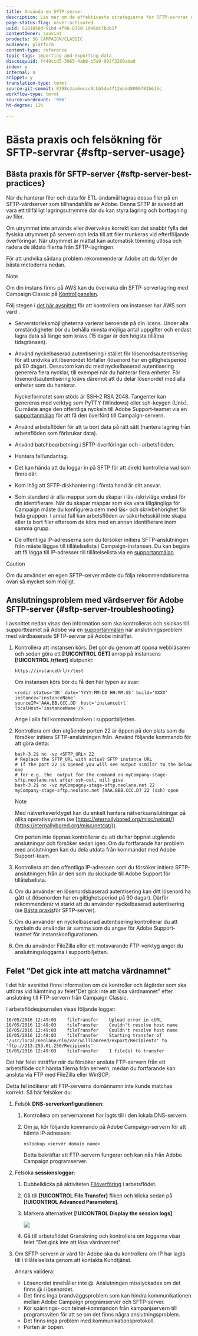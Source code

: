 ```yaml
---
title: Använda en SFTP-server
description: Läs mer om de effektivaste strategierna för SFTP-servrar och felsökning.
page-status-flag: never-activated
uuid: 5281058d-91bd-4f98-835d-1d46dc7b8b1f
contentOwner: sauviat
products: SG_CAMPAIGN/CLASSIC
audience: platform
content-type: reference
topic-tags: importing-and-exporting-data
discoiquuid: f449ccd5-3965-4ab8-b5a9-993f3260aba9
index: y
internal: n
snippet: y
translation-type: tm+mt
source-git-commit: 8198c4aa6eccc0cbb5de4712ebdd8000783b615c
workflow-type: tm+mt
source-wordcount: '996'
ht-degree: 12%

---
```



# Bästa praxis och felsökning för SFTP-servrar {#sftp-server-usage}

## Bästa praxis för SFTP-server {#sftp-server-best-practices}

När du hanterar filer och data för ETL-ändamål lagras dessa filer på en SFTP-värdserver som tillhandahålls av Adobe. Denna SFTP är avsedd att vara ett tillfälligt lagringsutrymme där du kan styra lagring och borttagning av filer.

Om utrymmet inte används eller övervakas korrekt kan det snabbt fylla det fysiska utrymmet på servern och leda till att filer trunkeras vid efterföljande överföringar. När utrymmet är mättat kan automatisk tömning utlösa och radera de äldsta filerna från SFTP-lagringen.

För att undvika sådana problem rekommenderar Adobe att du följer de bästa metoderna nedan.

>[!NOTE]
>
>Om din instans finns på AWS kan du övervaka din SFTP-serverlagring med Campaign Classic på [Kontrollpanelen](https://docs.adobe.com/content/help/en/control-panel/using/sftp-management/sftp-storage-management.html).
>
>Följ stegen i [det här avsnittet](https://docs.adobe.com/content/help/sv-SE/control-panel/using/faq.html#ims-org-id) för att kontrollera om instanser har AWS som värd .

* Serverstorleksmöjligheterna varierar beroende på din licens. Under alla omständigheter bör du behålla minsta möjliga antal uppgifter och endast lagra data så länge som krävs (15 dagar är den högsta tillåtna tidsgränsen).
* Använd nyckelbaserad autentisering i stället för lösenordsautentisering för att undvika att lösenordet förfaller (lösenord har en giltighetsperiod på 90 dagar). Dessutom kan du med nyckelbaserad autentisering generera flera nycklar, till exempel när du hanterar flera enheter. För lösenordsautentisering krävs däremot att du delar lösenordet med alla enheter som du hanterar.

   Nyckelformatet som stöds är SSH-2 RSA 2048. Tangenter kan genereras med verktyg som PyTTY (Windows) eller ssh-keygen (Unix). Du måste ange den offentliga nyckeln till Adobe Support-teamet via en [supportanmälan](https://support.neolane.net) för att få den överförd till Campaign-servern.

* Använd arbetsflöden för att ta bort data på rätt sätt (hantera lagring från arbetsflöden som förbrukar data).
* Använd batchbearbetning i SFTP-överföringar och i arbetsflöden.
* Hantera fel/undantag.
* Det kan hända att du loggar in på SFTP för att direkt kontrollera vad som finns där.
* Kom ihåg att SFTP-diskhantering i första hand är ditt ansvar.
* Som standard är alla mappar som du skapar i läs-/skrivläge endast för din identifierare. När du skapar mappar som ska vara tillgängliga för Campaign måste du konfigurera dem med läs- och skrivbehörighet för hela gruppen. I annat fall kan arbetsflöden av säkerhetsskäl inte skapa eller ta bort filer eftersom de körs med en annan identifierare inom samma grupp.
* De offentliga IP-adresserna som du försöker initiera SFTP-anslutningen från måste läggas till tillåtelselista i Campaign-instansen. Du kan begära att få lägga till IP-adresser till tillåtelselista via en [supportanmälan](https://support.neolane.net).

>[!CAUTION]
>
>Om du använder en egen SFTP-server måste du följa rekommendationerna ovan så mycket som möjligt.

## Anslutningsproblem med värdserver för Adobe SFTP-server {#sftp-server-troubleshooting}

I avsnittet nedan visas den information som ska kontrolleras och skickas till supportteamet på Adobe via en [supportanmälan](https://support.neolane.net) när anslutningsproblem med värdbaserade SFTP-servrar på Adobe inträffar.

1. Kontrollera att instansen körs. Det gör du genom att öppna webbläsaren och sedan göra ett **[!UICONTROL GET]** anrop på instansens **[!UICONTROL /r/test]** slutpunkt:

   ```
   https://instanceUrl/r/test
   ```

   Om instansen körs bör du få den här typen av svar:

   ```
   <redir status='OK' date='YYYY-MM-DD HH:MM:SS' build='XXXX' instance='instanceName'
   sourceIP='AAA.BB.CCC.DD' host='instanceUrl' localHost='instanceName'/>
   ```

   Ange i alla fall kommandotolken i supportbiljetten.

1. Kontrollera om den utgående porten 22 är öppen på den plats som du försöker initiera SFTP-anslutningen från. Använd följande kommando för att göra detta:

   ```
   bash-3.2$ nc -vz <SFTP_URL> 22
   # Replace the SFTP_URL with actual SFTP instance URL
   # If the port 22 is opened you will see output similar to the below one
   # for e.g. the  output for the command on myCompany-stage-sftp.neolane.net after ssh-out, will give
   bash-3.2$ nc -vz myCompagny-stage-sftp.neolane.net 22
   myCompany-stage-sftp.neolane.net [AAA.BBB.CCC.D] 22 (ssh) open
   ```

   >[!NOTE]
   >
   >Med nätverksverktyget kan du enkelt hantera nätverksanslutningar på olika operativsystem (se [https://eternallybored.org/misc/netcat/](https://eternallybored.org/misc/netcat/)).

   Om porten inte öppnas kontrollerar du att du har öppnat utgående anslutningar och försöker sedan igen. Om du fortfarande har problem med anslutningen kan du dela utdata från kommandot med Adobe Support-team.

1. Kontrollera att den offentliga IP-adressen som du försöker initiera SFTP-anslutningen från är den som du skickade till Adobe Support för tillåtelselista.
1. Om du använder en lösenordsbaserad autentisering kan ditt lösenord ha gått ut (lösenorden har en giltighetsperiod på 90 dagar). Därför rekommenderar vi starkt att du använder nyckelbaserad autentisering (se [Bästa praxis](#sftp-server-best-practices)för SFTP-server).
1. Om du använder en nyckelbaserad autentisering kontrollerar du att nyckeln du använder är samma som du angav för Adobe Support-teamet för instanskonfigurationen.
1. Om du använder FileZilla eller ett motsvarande FTP-verktyg anger du anslutningsloggarna i supportbiljetten.

## Felet &quot;Det gick inte att matcha värdnamnet&quot;

I det här avsnittet finns information om de kontroller och åtgärder som ska utföras vid hämtning av felet&quot;Det gick inte att lösa värdnamnet&quot; efter anslutning till FTP-servern från Campaign Classic.

I arbetsflödesjournalen visas följande loggar:

```
16/05/2016 12:49:03    fileTransfer    Upload error in cURL
16/05/2016 12:49:03    fileTransfer    Couldn't resolve host name
16/05/2016 12:49:03    fileTransfer    Couldn't resolve host name
16/05/2016 12:49:03    fileTransfer    Starting transfer of '/usr/local/neolane/nl6/var/williamreed/export/Recipients' to 'ftp://213.253.61.250/Recipients'
16/05/2016 12:49:03    fileTransfer    1 file(s) to transfer
```

Det här felet inträffar när du försöker ansluta FTP-servern från ett arbetsflöde och hämta filerna från servern, medan du fortfarande kan ansluta via FTP med FileZilla eller WinSCP.

Detta fel indikerar att FTP-serverns domännamn inte kunde matchas korrekt. Så här felsöker du:

1. Felsök **DNS-serverkonfigurationen**:

   1. Kontrollera om servernamnet har lagts till i den lokala DNS-servern.
   1. Om ja, kör följande kommando på Adobe Campaign-servern för att hämta IP-adressen:

      `nslookup <server domain name>`

      Detta bekräftar att FTP-servern fungerar och kan nås från Adobe Campaign programserver.

1. Felsöka **sessionsloggar**:

   1. Dubbelklicka på aktiviteten [Filöverföring](../../workflow/using/file-transfer.md) i arbetsflödet.
   1. Gå till **[!UICONTROL File Transfer]** fliken och klicka sedan på **[!UICONTROL Advanced Parameters]**.
   1. Markera alternativet **[!UICONTROL Display the session logs]**.

      ![](assets/sftp-error-display-logs.png)

   1. Gå till arbetsflödet Granskning och kontrollera om loggarna visar felet &quot;Det gick inte att lösa värdnamnet&quot;.

1. Om SFTP-servern är värd för Adobe ska du kontrollera om IP har lagts till i tillåtelselista genom att kontakta Kundtjänst.

   Annars validera:

   * Lösenordet innehåller inte @. Anslutningen misslyckades om det finns @ i lösenordet.
   * Det finns inga brandväggsproblem som kan hindra kommunikationen mellan Adobe Campaign programserver och SFTP-server.
   * Kör spårnings- och telnet-kommandon från kampanjservern till programsviten för att se om det finns några anslutningsproblem.
   * Det finns inga problem med kommunikationsprotokoll.
   * Porten är öppen.
